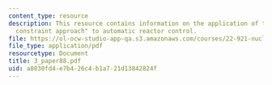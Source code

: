 ```yaml
---
content_type: resource
description: This resource contains information on the application of the "reactivity
  constraint approach" to automatic reactor control.
file: https://ol-ocw-studio-app-qa.s3.amazonaws.com/courses/22-921-nuclear-power-plant-dynamics-and-control-january-iap-2006/a8030fd4e7b426c4b1a721d13842824f_3_paper88.pdf
file_type: application/pdf
resourcetype: Document
title: 3_paper88.pdf
uid: a8030fd4-e7b4-26c4-b1a7-21d13842824f
---
```

